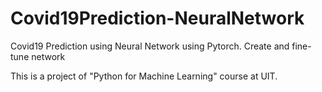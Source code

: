 # Covid19Prediction-NeuralNetwork
Covid19 Prediction using Neural Network using Pytorch. Create and fine-tune network

This is a project of "Python for Machine Learning" course at UIT.
